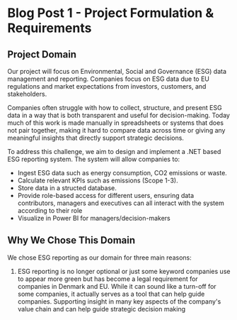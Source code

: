 # Blog Post 1 - Project Formulation & Requirements

## Project Domain
Our project will focus on Environmental, Social and Governance (ESG) data management and reporting.
Companies focus on ESG data due to EU regulations and market expectations from investors, customers, and stakeholders.

Companies often struggle with how to collect, structure, and present ESG data in a way that is both transparent and useful for decision-making. Today much of this work is made manually in spreadsheets or systems that does not pair together, making it hard to compare data across time or giving any meaningful insights that directly support strategic decisions.

To address this challenge, we aim to design and implement a .NET based ESG reporting system. The system will allow companies to:
- Ingest ESG data such as energy consumption, CO2 emissions or waste.
- Calculate relevant KPIs such as emissions (Scope 1-3).
- Store data in a structed database.
- Provide role-based access for different users, ensuring data contributors, managers and executives can all interact with the system according to their role
- Visualize in Power BI for managers/decision-makers
  

## Why We Chose This Domain
We chose ESG reporting as our domain for three main reasons:

1. ESG reporting is no longer optional or just some keyword companies use to appear more green but has become a legal requirement for companies in Denmark and EU. While it can sound like a turn-off for some companies, it actually serves as a tool that can help guide companies. Supporting insight in many key aspects of the company's value chain and can help guide strategic decision making
